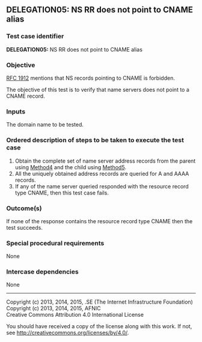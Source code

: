 ## DELEGATION05: NS RR does not point to CNAME alias

### Test case identifier

**DELEGATION05:** NS RR does not point to CNAME alias 

### Objective

[RFC 1912](http://tools.ietf.org/html/rfc1912) mentions that NS records
pointing to CNAME is forbidden. 

The objective of this test is to verify that name servers does not point to
a CNAME record.

### Inputs

The domain name to be tested.

### Ordered description of steps to be taken to execute the test case

1. Obtain the complete set of name server address records from the parent using
   [Method4](../Methods.md) and the child using [Method5](../Methods.md).
2. All the uniquely obtained address records are queried for A and AAAA records.
3. If any of the name server queried responded with the resource record type
   CNAME, then this test case fails.

### Outcome(s)

If none of the response contains the resource record type CNAME then the
test succeeds.

### Special procedural requirements

None

### Intercase dependencies

None

-------

Copyright (c) 2013, 2014, 2015, .SE (The Internet Infrastructure Foundation)  
Copyright (c) 2013, 2014, 2015, AFNIC  
Creative Commons Attribution 4.0 International License

You should have received a copy of the license along with this
work.  If not, see <http://creativecommons.org/licenses/by/4.0/>.
